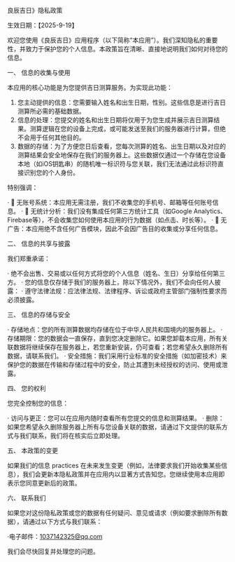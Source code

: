 良辰吉日》隐私政策

生效日期：【2025-9-19】

欢迎您使用《良辰吉日》应用程序（以下简称“本应用”）。我们深知隐私的重要性，并致力于保护您的个人信息。本政策旨在清晰、直接地说明我们如何对待您的信息。

一、 信息的收集与使用

本应用的核心功能是为您提供吉日测算服务。为实现此功能：

1. 您主动提供的信息：您需要输入姓名和出生日期，性别。这些信息是进行吉日测算所必需的基础数据。
2. 信息的处理：您提交的姓名和出生日期将仅用于为您生成并展示吉日测算结果。测算逻辑在您的设备上完成，或可能发送至我们的服务器进行计算，但绝不会用于任何其他目的。
3. 数据的存储：为了方便您日后查看，您每次测算的姓名、出生日期以及对应的测算结果会安全地保存在我们的服务器上。这些数据仅通过一个存储在您设备本地（如iOS钥匙串）的随机唯一标识符与您关联，我们无法通过此标识符直接识别您的个人身份。

特别强调：

· 🌟 无账号系统：本应用无需注册，我们不收集您的手机号、邮箱等任何账号信息。
· 🌟 无统计分析：我们没有集成任何第三方统计工具（如Google Analytics、Firebase等），不会收集您如何使用本应用的行为数据（如点击、时长等）。
· 🌟 无广告：本应用绝不含任何广告模块，因此不会因广告目的收集或分享任何信息。

二、 信息的共享与披露

我们郑重承诺：

· 绝不会出售、交易或以任何方式将您的个人信息（姓名、生日）分享给任何第三方。
· 您的信息仅存储于我们的服务器上，除以下情况外，我们不会向任何人披露：
  · 遵守法律法规：应法律法规、法律程序、诉讼或政府主管部门强制性要求而必须披露。

三、 信息的存储与安全

· 存储地点：您的所有测算数据均存储在位于中华人民共和国境内的服务器上。
· 存储期限：您的数据会一直保存，直到您决定删除它。如果您卸载本应用，所有关联数据将继续保存在服务器上，若您重新安装，仍可查看；若您希望永久删除所有数据，请联系我们。
· 安全措施：我们采用行业标准的安全措施（如加密技术）来保护您的数据在传输和存储过程中的安全，防止其遭到未经授权的访问、使用或泄露。

四、 您的权利

您完全控制您的信息：

· 访问与更正：您可以在应用内随时查看所有您提交的信息和测算结果。
· 删除：如果您希望永久删除服务器上所有与您设备关联的数据，请通过下文提供的联系方式与我们联系，我们将在核实后立即处理。

五、 本政策的变更

如果我们的信息 practices 在未来发生变更（例如，法律要求我们开始收集某些信息），我们会更新本隐私政策并在应用内以显著方式告知您。您继续使用本应用即表示您同意更新后的政策。

六、 联系我们

如果您对这份隐私政策或您的数据有任何疑问、意见或请求（例如要求删除所有数据），请通过以下方式与我们联系：

·电子邮件：1037142325@qq.com

我们会尽快回复并处理您的问题。
